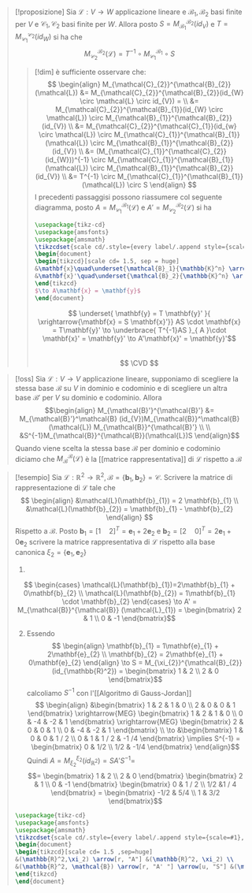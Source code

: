 >[!proposizione] 
>Sia $\mathcal{L} : V \to W$ applicazione lineare e $\mathcal{B}_{1},\mathcal{B}_{2}$ basi finite per $V$ e $\mathcal{C}_{1},\mathcal{C}_{2}$ basi finite per $W$. Allora posto $S = M_{\mathcal{B}_{1}}^{\mathcal{B}_{2}}(id_{V})$ e $T = M_{\mathcal{C}_{1}}^{\mathcal{C}_{2}}(id_{W})$ si ha che
>$$ M_{\mathcal{C}_{2}}^{\mathcal{B}_{2}}(\mathcal{L}) = T^{-1} \circ M_{\mathcal{C}_{1}}^{\mathcal{B}_{1}} \circ S $$
>
>>[!dim]
>>è sufficiente osservare che:
>> $$ \begin{align}
>> M_{\mathcal{C}_{2}}^{\mathcal{B}_{2}} (\mathcal{L}) &= M_{\mathcal{C}_{2}}^{\mathcal{B}_{2}}(id_{W} \circ \mathcal{L} \circ id_{V}) = \\
>>&= M_{\mathcal{C}_{2}}^{\mathcal{B}_{1}}(id_{W} \circ \mathcal{L}) \circ M_{\mathcal{B}_{1}}^{\mathcal{B}_{2}} (id_{V}) \\
>>&= M_{\mathcal{C}_{2}}^{\mathcal{C}_{1}}(id_{w} \circ \mathcal{L}) \circ M_{\mathcal{C}_{1}}^{\mathcal{B}_{1}}(\mathcal{L}) \circ M_{\mathcal{B}_{1}}^{\mathcal{B}_{2}}(id_{V}) \\
>>&= (M_{\mathcal{C}_{1}}^{\mathcal{C}_{2}}(id_{W}))^{-1} \circ M_{\mathcal{C}_{1}}^{\mathcal{B}_{1}}(\mathcal{L}) \circ M_{\mathcal{B}_{1}}^{\mathcal{B}_{2}}(id_{V}) \\
>>&= T^{-1} \circ M_{\mathcal{C}_{1}}^{\mathcal{B}_{1}}(\mathcal{L}) \circ S
>>\end{align} $$
>>I precedenti passaggisi possono riassumere col seguente diagramma, posto $A = M_{\mathcal{C}_{1}}^{\mathcal{B}_{1}}(\mathcal{L})$ e $A' = M_{\mathcal{C}_{2}}^{\mathcal{B}_{2}}(\mathcal{L})$ si ha
>> ```tikz
>> \usepackage{tikz-cd}
>> \usepackage{amsfonts}
>> \usepackage{amsmath}
>> \tikzcdset{scale cd/.style={every label/.append style={scale=#1}, cells={nodes={scale=#1}}}}
>> \begin{document}
>> \begin{tikzcd}[scale cd= 1.5, sep = huge]
>> &\mathbf{x}\quad\underset{\mathcal{B}_1}{\mathbb{K}^n} \arrow[r, "A"] \arrow[r, dashrightarrow,red, shift right=5ex]&\underset{\mathcal{C}_1}{\mathbb{K}^m}\quad\mathbf{y} \arrow[d, dashrightarrow,red, shift right=5ex]\\
>> &\mathbf{x}'\quad\underset{\mathcal{B}_2}{\mathbb{K}^n} \arrow[u,"S"] \arrow[r, "A' "] \arrow[u, dashrightarrow,red, shift right=5ex]&\underset{\mathcal{C}_2}{\mathbb{K}^m}\quad\mathbf{y}' \arrow[u, "T"]
>> \end{tikzcd}
>> $\to A\mathbf{x} = \mathbf{y}$
>> \end{document}
>> ```
>> $$ \underset{ \mathbf{y} = T \mathbf{y}' }{ \xrightarrow{\mathbf{x} = S \mathbf{x}'}} AS \cdot \mathbf{x} = T\mathbf{y}' \to \underbrace{ T^{-1}AS }_{ A }\cdot \mathbf{x}' = \mathbf{y}' \to A'\mathbf{x}' = \mathbf{y}'$$  
>> $$ \CVD $$



>[!oss]
>Sia $\mathcal{L} : V \to V$ applicazione lineare, supponiamo di scegliere la stessa base $\mathcal{B}$ su $V$ in dominio e codominio e di scegliere un altra base $\mathcal{B}'$ per $V$ su dominio e codominio. Allora
> $$\begin{align}
> M_{\mathcal{B}'}^{\mathcal{B}'} &= M_{\mathcal{B}'}^\mathcal{B} (id_{V})M_{\mathcal{B}}^\mathcal{B} (\mathcal{L}) M_{\mathcal{B}}^{\mathcal{B}'} \\ \\
> &S^{-1}M_{\mathcal{B}}^{\mathcal{B}}(\mathcal{L})S
\end{align}$$
>Quando viene scelta la stessa base $\mathcal{B}$ per dominio e codominio diciamo che $M_{\mathcal{B}}^\mathcal{B}(\mathcal{L})$ è la [[matrice rappresentativa]] di $\mathcal{L}$ rispetto a $\mathcal{B}$

>[!esempio]
>Sia $\mathcal{L} : \mathbb{R}^2 \to \mathbb{R}^2, \mathcal{B} = \left\{ \mathbf{b}_{1}, \mathbf{b}_{2} \right\} = \mathcal{C}$. Scrivere la matrice di rappresentazione di $\mathcal{L}$ tale che
> $$ \begin{align}
> &\mathcal{L}(\mathbf{b}_{1}) = 2 \mathbf{b}_{1} \\
>&\mathcal{L}(\mathbf{b}_{2}) = \mathbf{b}_{1} - \mathbf{b}_{2}
>\end{align} $$
>Rispetto a $\mathcal{B}$. Posto $\mathbf{b}_{1} = [1\quad2]^T = \mathbf{e}_{1} + 2\mathbf{e}_{2}$ e $\mathbf{b}_{2} = [2\quad 0]^T = 2\mathbf{e}_{1} + 0\mathbf{e}_{2}$ scrivere la matrice rappresentativa di $\mathcal{L}$ rispetto alla base canonica $\xi_{2}=\left\{ \mathbf{e}_{1}, \mathbf{e}_{2} \right\}$
>
>1. 
>   $$ \begin{cases}
>\mathcal{L}(\mathbf{b}_{1})=2\mathbf{b}_{1} + 0\mathbf{b}_{2} \\
>\mathcal{L}(\mathbf{b}_{2}) = 1\mathbf{b}_{1} \cdot \mathbf{b}_{2}
>\end{cases} \to A' = M_{\mathcal{B}}^{\mathcal{B}} (\mathcal{L}_{1}) = \begin{bmatrix}
>2 & 1 \\
0 & -1
>\end{bmatrix}$$
>
>2. Essendo 
> $$ \begin{align}
>\mathbf{b}_{1} = 1\mathbf{e}_{1} + 2\mathbf{e}_{2} \\
>\mathbf{b}_{2} = 2\mathbf{e}_{1} + 0\mathbf{e}_{2}
>\end{align} \to S = M_{\xi_{2}}^{\mathcal{B}_{2}}(id_{\mathbb{R}^2}) = \begin{bmatrix}
>1 & 2 \\
>2 & 0
>\end{bmatrix}$$
>calcoliamo $S^{-1}$ con l'[[Algoritmo di Gauss-Jordan]]
> $$ \begin{align}
>&\begin{bmatrix}
>1 & 2 & 1 & 0 \\
2 & 0 & 0 & 1
>\end{bmatrix} \xrightarrow{MEG} \begin{bmatrix}
>1 & 2 & 1 & 0 \\
0 & -4 & -2 & 1
>\end{bmatrix} \xrightarrow{MEG} \begin{bmatrix}
>2 & 0 & 0 & 1 \\
> 0 & -4 & -2 & 1
>\end{bmatrix} \\
> \to
>&\begin{bmatrix}
>1 & 0 & 0 & 1 / 2 \\
>0 & 1 & 1 / 2 & -1 /4
>\end{bmatrix} \implies S^{-1} = \begin{bmatrix}
>0 & 1/2 \\
>1/2 & -1/4
>\end{bmatrix}
>\end{align}$$
>Quindi $A = M_{\xi_{2}}^{\xi_{2}}(id_{\mathbb{R}^2}) = SA'S^{-1} =$
> $$= \begin{bmatrix}
> 1 & 2 \\
>2 & 0
>\end{bmatrix} 
>\begin{bmatrix}
>2 & 1 \\
>0 & -1
>\end{bmatrix}
>\begin{bmatrix}
0 & 1 / 2 \\
1/2 &1 / 4
\end{bmatrix} = \begin{bmatrix}
>-1/2 & 5/4 \\
>1 & 3/2
>\end{bmatrix}$$
>
> ```tikz
>\usepackage{tikz-cd}
>\usepackage{amsfonts}
>\usepackage{amsmath}
>\tikzcdset{scale cd/.style={every label/.append style={scale=#1}, cells={nodes={scale=#1}}}}
>\begin{document}
>\begin{tikzcd}[scale cd= 1.5 ,sep=huge]
>&(\mathbb{R}^2,\xi_2) \arrow[r, "A"] &(\mathbb{R}^2, \xi_2) \\
>&(\mathbb{R}^2, \mathcal{B}) \arrow[r, "A' "] \arrow[u, "S"] &(\mathbb{R},\mathcal{B}) \arrow[u, "S"]
>\end{tikzcd}
>\end{document}
>```
